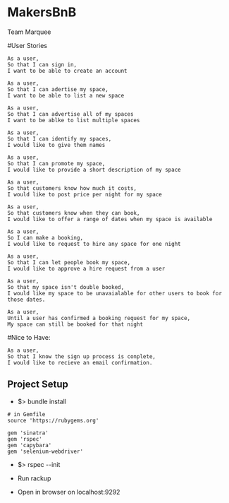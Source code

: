 # MakersBnB
Team Marquee

#User Stories
```
As a user,
So that I can sign in,
I want to be able to create an account
```
```
As a user,
So that I can adertise my space,
I want to be able to list a new space
```
```
As a user,
So that I can advertise all of my spaces
I want to be ablke to list multiple spaces
```
```
As a user,
So that I can identify my spaces,
I would like to give them names
```
```
As a user,
So that I can promote my space,
I would like to provide a short description of my space
```
```
As a user,
So that customers know how much it costs,
I would like to post price per night for my space
```
```
As a user,
So that customers know when they can book,
I would like to offer a range of dates when my space is available
```
```
As a user,
So I can make a booking,
I would like to request to hire any space for one night
```
```
As a user,
So that I can let people book my space,
I would like to approve a hire request from a user
```
```
As a user,
So that my space isn't double booked,
I would like my space to be unavaialable for other users to book for those dates.
```
```
As a user,
Until a user has confirmed a booking request for my space,
My space can still be booked for that night
```
#Nice to Have:

```
As a user,
So that I know the sign up process is conplete,
I would like to recieve an email confirmation.
```

## Project Setup

* $> bundle install

```
# in Gemfile
source 'https://rubygems.org'

gem 'sinatra'
gem 'rspec'
gem 'capybara'
gem 'selenium-webdriver'
```
* $> rspec --init

* Run rackup

* Open in browser on localhost:9292
